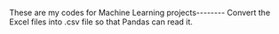 These are my codes for Machine Learning projects--------
Convert the Excel files into .csv file so that Pandas can read it.
